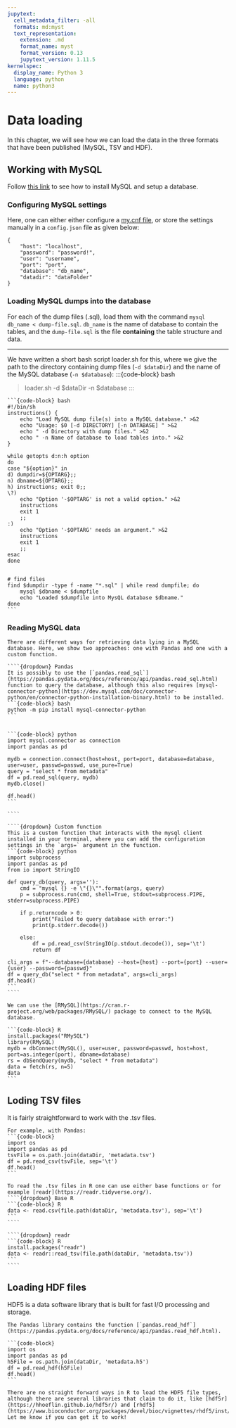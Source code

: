 ```yaml
---
jupytext:
  cell_metadata_filter: -all
  formats: md:myst
  text_representation:
    extension: .md
    format_name: myst
    format_version: 0.13
    jupytext_version: 1.11.5
kernelspec:
  display_name: Python 3
  language: python
  name: python3
---
```


# Data loading
In this chapter, we will see how we can load the data in the three formats that have been published (MySQL, TSV and HDF).

## Working with MySQL 
Follow [this link](https://dev.mysql.com/doc/mysql-getting-started/en/) to see how to install MySQL and setup a database.

### Configuring MySQL settings
Here, one can either either configure a [my.cnf file](https://dev.mysql.com/doc/refman/8.0/en/option-files.html), or store the settings manually in a `config.json` file as given below:

```
{
    "host": "localhost", 
    "password": "password!", 
    "user": "username", 
    "port": "port", 
    "database": "db_name", 
    "datadir": "dataFolder"
}
```

### Loading MySQL dumps into the database
For each of the dump files (.sql), load them with the command `mysql db_name < dump-file.sql`. `db_name` is the name of database to contain the tables, and the `dump-file.sql` is the file **containing** the table structure and data.
****
We have written a short bash script loader.sh for this, where we give the path to the directory containing dump files (`-d $dataDir`) and the name of the MySQL database (`-n $database`):
:::{code-block} bash
> loader.sh -d $dataDir -n $database
:::

````{dropdown} Script: loader.sh
```{code-block} bash
#!/bin/sh
instructions() {
    echo "Load MySQL dump file(s) into a MySQL database." >&2
    echo "Usage: $0 [-d DIRECTORY] [-n DATABASE] " >&2
    echo " -d Directory with dump files." >&2
    echo " -n Name of database to load tables into." >&2
}

while getopts d:n:h option
do
case "${option}" in
d) dumpdir=${OPTARG};;
n) dbname=${OPTARG};;
h) instructions; exit 0;;
\?)
    echo "Option '-$OPTARG' is not a valid option." >&2
    instructions
    exit 1
    ;;
:)
    echo "Option '-$OPTARG' needs an argument." >&2
    instructions
    exit 1
    ;;
esac
done


# find files
find $dumpdir -type f -name "*.sql" | while read dumpfile; do
    mysql $dbname < $dumpfile
    echo "Loaded $dumpfile into MysQL database $dbname." 
done
```
````

### Reading MySQL data

`````{tabbed} Python
There are different ways for retrieving data lying in a MySQL database. Here, we show two approaches: one with Pandas and one with a custom function.

````{dropdown} Pandas
It is possibly to use the [`pandas.read_sql`](https://pandas.pydata.org/docs/reference/api/pandas.read_sql.html) function to query the database, although this also requires [mysql-connector-python](https://dev.mysql.com/doc/connector-python/en/connector-python-installation-binary.html) to be installed.
```{code-block} bash
python -m pip install mysql-connector-python
```


```{code-block} python
import mysql.connector as connection
import pandas as pd

mydb = connection.connect(host=host, port=port, database=database, user=user, passwd=passwd, use_pure=True)
query = "select * from metadata"
df = pd.read_sql(query, mydb)
mydb.close()

df.head()
```

````

````{dropdown} Custom function
This is a custom function that interacts with the mysql client installed in your terminal, where you can add the configuration settings in the `args=` argument in the function.
```{code-block} python
import subprocess
import pandas as pd
from io import StringIO

def query_db(query, args=''):
    cmd = "mysql {} -e \"{}\"".format(args, query)
    p = subprocess.run(cmd, shell=True, stdout=subprocess.PIPE, stderr=subprocess.PIPE)

    if p.returncode > 0:
        print("Failed to query database with error:")
        print(p.stderr.decode())
    
    else:
        df = pd.read_csv(StringIO(p.stdout.decode()), sep='\t')
        return df

cli_args = f"--database={database} --host={host} --port={port} --user={user} --password={passwd}"
df = query_db("select * from metadata", args=cli_args)
df.head()
```
````
`````

`````{tabbed} R
We can use the [RMySQL](https://cran.r-project.org/web/packages/RMySQL/) package to connect to the MySQL database.

```{code-block} R
install.packages("RMySQL")
library(RMySQL)
mydb = dbConnect(MySQL(), user=user, password=passwd, host=host, port=as.integer(port), dbname=database)
rs = dbSendQuery(mydb, "select * from metadata")
data = fetch(rs, n=5)
data
```
`````

## Loding TSV files
It is fairly straightforward to work with the .tsv files.

`````{tabbed} Python
For example, with Pandas:
```{code-block}
import os
import pandas as pd
tsvFile = os.path.join(dataDir, 'metadata.tsv')
df = pd.read_csv(tsvFile, sep='\t')
df.head()
```
`````

`````{tabbed} R
To read the .tsv files in R one can use either base functions or for example [readr](https://readr.tidyverse.org/).
````{dropdown} Base R
```{code-block} R 
data <- read.csv(file.path(dataDir, 'metadata.tsv'), sep='\t')
```
````

````{dropdown} readr
```{code-block} R
install.packages("readr")
data <- readr::read_tsv(file.path(dataDir, 'metadata.tsv'))
```
````
`````

## Loading HDF files
HDF5 is a data software library that is built for fast I/O processing and storage.

`````{tabbed} Python
The Pandas library contains the function [`pandas.read_hdf`](https://pandas.pydata.org/docs/reference/api/pandas.read_hdf.html).

```{code-block}
import os
import pandas as pd
h5File = os.path.join(dataDir, 'metadata.h5')
df = pd.read_hdf(h5File)
df.head()
```
`````

`````{tabbed} R
There are no straight forward ways in R to load the HDF5 file types, although there are several libraries that claim to do it, like [hdf5r](https://hhoeflin.github.io/hdf5r/) and [rhdf5](https://www.bioconductor.org/packages/devel/bioc/vignettes/rhdf5/inst/doc/rhdf5.html).
Let me know if you can get it to work!
`````
